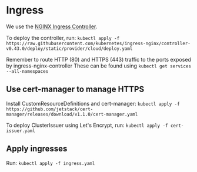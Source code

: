 # Ingress

We use the [NGINX Ingress Controller](https://kubernetes.github.io/ingress-nginx/).

To deploy the controller, run:
`kubectl apply -f https://raw.githubusercontent.com/kubernetes/ingress-nginx/controller-v0.43.0/deploy/static/provider/cloud/deploy.yaml`

Remember to route HTTP (80) and HTTPS (443) traffic to the ports exposed by ingress-nginx-controller
These can be found using `kubectl get services --all-namespaces`

## Use cert-manager to manage HTTPS

Install CustomResourceDefinitions and cert-manager:
`kubectl apply -f https://github.com/jetstack/cert-manager/releases/download/v1.1.0/cert-manager.yaml`

To deploy ClusterIssuer using Let's Encrypt, run:
`kubectl apply -f cert-issuer.yaml`

## Apply ingresses

Run:
`kubectl apply -f ingress.yaml`
